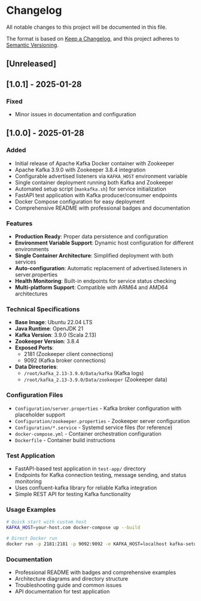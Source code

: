 # Changelog

All notable changes to this project will be documented in this file.

The format is based on [Keep a Changelog](https://keepachangelog.com/en/1.0.0/),
and this project adheres to [Semantic Versioning](https://semver.org/spec/v2.0.0.html).

## [Unreleased]

## [1.0.1] - 2025-01-28

### Fixed
- Minor issues in documentation and configuration

## [1.0.0] - 2025-01-28

### Added
- Initial release of Apache Kafka Docker container with Zookeeper
- Apache Kafka 3.9.0 with Zookeeper 3.8.4 integration
- Configurable advertised listeners via `KAFKA_HOST` environment variable
- Single container deployment running both Kafka and Zookeeper
- Automated setup script (`mankafka.sh`) for service initialization
- FastAPI test application with Kafka producer/consumer endpoints
- Docker Compose configuration for easy deployment
- Comprehensive README with professional badges and documentation

### Features
- **Production Ready**: Proper data persistence and configuration
- **Environment Variable Support**: Dynamic host configuration for different environments
- **Single Container Architecture**: Simplified deployment with both services
- **Auto-configuration**: Automatic replacement of advertised.listeners in server.properties
- **Health Monitoring**: Built-in endpoints for service status checking
- **Multi-platform Support**: Compatible with ARM64 and AMD64 architectures

### Technical Specifications
- **Base Image**: Ubuntu 22.04 LTS
- **Java Runtime**: OpenJDK 21
- **Kafka Version**: 3.9.0 (Scala 2.13)
- **Zookeeper Version**: 3.8.4
- **Exposed Ports**: 
  - 2181 (Zookeeper client connections)
  - 9092 (Kafka broker connections)
- **Data Directories**: 
  - `/root/kafka_2.13-3.9.0/Data/kafka` (Kafka logs)
  - `/root/kafka_2.13-3.9.0/Data/zookeeper` (Zookeeper data)

### Configuration Files
- `Configuration/server.properties` - Kafka broker configuration with placeholder support
- `Configuration/zookeeper.properties` - Zookeeper server configuration
- `Configuration/*.service` - Systemd service files (for reference)
- `docker-compose.yml` - Container orchestration configuration
- `Dockerfile` - Container build instructions

### Test Application
- FastAPI-based test application in `test-app/` directory
- Endpoints for Kafka connection testing, message sending, and status monitoring
- Uses confluent-kafka library for reliable Kafka integration
- Simple REST API for testing Kafka functionality

### Usage Examples
```bash
# Quick start with custom host
KAFKA_HOST=your-host.com docker-compose up --build

# Direct Docker run
docker run -p 2181:2181 -p 9092:9092 -e KAFKA_HOST=localhost kafka-setup
```

### Documentation
- Professional README with badges and comprehensive examples
- Architecture diagrams and directory structure
- Troubleshooting guide and common issues
- API documentation for test application
